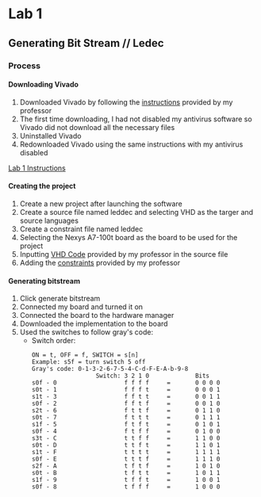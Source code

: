 # Lab 1 

## Generating Bit Stream // Ledec


### Process

#### Downloading Vivado
1. Downloaded Vivado by following the [instructions](https://github.com/kevinwlu/dsd/tree/master/Nexys-A7) provided by my professor
2. The first time downloading, I had not disabled my antivirus software so Vivado did not download all the necessary files
3. Uninstalled Vivado
4. Redownloaded Vivado using the same instructions with my antivirus disabled

[Lab 1 Instructions](https://github.com/kevinwlu/dsd/tree/master/Nexys-A7/Lab-1)
#### Creating the project
1. Create a new project after launching the software
2. Create a source file named leddec and selecting VHD as the targer and source languages
3. Create a constraint file named leddec
4. Selecting the Nexys A7-100t  board as the board to be used for the project
5. Inputting [VHD Code](https://github.com/kevinwlu/dsd/blob/master/Nexys-A7/Lab-1/leddec.vhd) provided by my professor in the source file
6. Adding the [constraints](https://github.com/kevinwlu/dsd/blob/master/Nexys-A7/Lab-1/leddec.xdc) provided by my professor


#### Generating bitstream
1. Click generate bitstream
2. Connected my board and turned it on
3. Connected the board to the hardware manager
4. Downloaded the implementation to the board
5. Used the switches to follow gray's code:
    - Switch order:
      ```
      ON = t, OFF = f, SWITCH = s[n]
      Example: s5f = turn switch 5 off
      Gray's code: 0-1-3-2-6-7-5-4-C-d-F-E-A-b-9-8
                        Switch: 3 2 1 0             Bits
      s0f - 0                   f f f f     =       0 0 0 0
      s0t - 1                   f f f t     =       0 0 0 1
      s1t - 3                   f f t t     =       0 0 1 1
      s0f - 2                   f f t f     =       0 0 1 0
      s2t - 6                   f t t f     =       0 1 1 0
      s0t - 7                   f t t t     =       0 1 1 1
      s1f - 5                   f t f t     =       0 1 0 1
      s0f - 4                   f t f f     =       0 1 0 0
      s3t - C                   t t f f     =       1 1 0 0
      s0t - D                   t t f t     =       1 1 0 1
      s1t - F                   t t t t     =       1 1 1 1
      s0f - E                   t t t f     =       1 1 1 0
      s2f - A                   t f t f     =       1 0 1 0
      s0t - B                   t f t t     =       1 0 1 1
      s1f - 9                   t f f t     =       1 0 0 1
      s0f - 8                   t f f f     =       1 0 0 0
      ```
